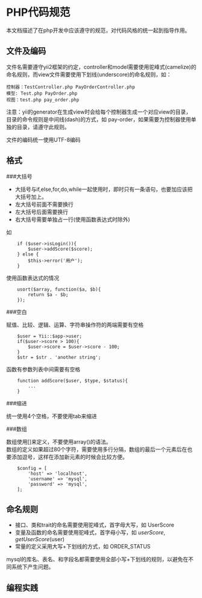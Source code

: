 PHP代码规范
==========

本文档描述了在php开发中应该遵守的规范，对代码风格的统一起到指导作用。

文件及编码
---------

文件名需要遵守yii2框架的约定，controller和model需要使用驼峰式(camelize)的命名规则，而view文件需要使用下划线(underscore)的命名规则，如：

```
控制器：TestController.php PayOrderController.php
模型: Test.php PayOrder.php
视图：test.php pay_order.php
```

注意：yii的generator在生成view时会给每个控制器生成一个对应view的目录，目录的命令规则是中间线(dash)的方式，如 pay-order，如果需要为控制器使用单独的目录，请遵守此规则。

文件的编码统一使用UTF-8编码

格式
---

###大括号

- 大括号与if,else,for,do,while一起使用时，即时只有一条语句，也要加应该把大括号加上。
- 左大括号前面不需要换行
- 左大括号后面需要换行
- 右大括号需要单独占一行(使用函数表达式时除外)

如

```
    if ($user->isLogin()){
        $user->addScore($score);
    } else {
        $this->error('用户');
    }
```

使用函数表达式的情况

```
    usort($array, function($a, $b){
    	return $a - $b;
	});
```

###空白

赋值、比较、逻辑、运算、字符串操作符的两端需要有空格

```
    $user = Yii::$app->user;
    if($user->score > 100){
    	$user->score = $user->score - 100;
    }
    $str = $str . 'another string';
```
函数有参数列表中间需要有空格

```
    function addScore($user, $type, $status){
    	...
    }
```

###缩进

统一使用4个空格，不要使用tab来缩进

###数组

数组使用[]来定义，不要使用array()的语法。  
数组的定义如果超过80个字符，需要使用多行分隔，数组的最后一个元素后在也要添加逗号，这样在添加新元素的时候会比较方便。

```
    $config = [
    	'host' => 'localhost',
    	'username' => 'mysql',
    	'password' => 'mysql',
    ];
```

命名规则
-------

- 接口、类和trait的命名需要使用驼峰式，首字母大写，如 UserScore
- 变量及函数的命名需要使用驼峰式，首字母小写，如 $userScore, getUserScore($user)
- 常量的定义采用大写+下划线的方式，如 ORDER_STATUS

mysql的库名、表名、和字段名都需要使用全部小写+下划线的规则，以避免在不同系统下产生问题。

编程实践
-------


